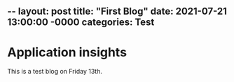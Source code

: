 --
layout: post
title: "First Blog"
date: 2021-07-21 13:00:00 -0000
categories: Test
---
<h1>Application insights</h1>
This is a test blog on Friday 13th. 

